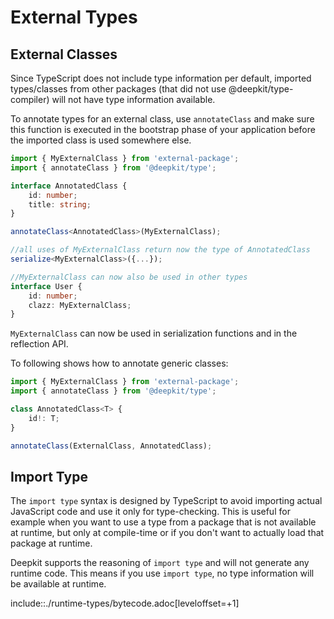 # External Types

## External Classes

Since TypeScript does not include type information per default, imported types/classes from other packages (that did not use @deepkit/type-compiler) will not have type information available.

To annotate types for an external class, use `annotateClass` and make sure this function is executed in the bootstrap phase of your application before the imported class is used somewhere else.

```typescript
import { MyExternalClass } from 'external-package';
import { annotateClass } from '@deepkit/type';

interface AnnotatedClass {
    id: number;
    title: string;
}

annotateClass<AnnotatedClass>(MyExternalClass);

//all uses of MyExternalClass return now the type of AnnotatedClass
serialize<MyExternalClass>({...});

//MyExternalClass can now also be used in other types
interface User {
    id: number;
    clazz: MyExternalClass;
}
```

`MyExternalClass` can now be used in serialization functions and in the reflection API.

To following shows how to annotate generic classes:

```typescript
import { MyExternalClass } from 'external-package';
import { annotateClass } from '@deepkit/type';

class AnnotatedClass<T> {
    id!: T;
}

annotateClass(ExternalClass, AnnotatedClass);
```

## Import Type

The `import type` syntax is designed by TypeScript to avoid importing actual JavaScript code and use it only for type-checking. This is useful for example when you want to use a type from a package that is not available at runtime, but only at compile-time or if you don't want to actually load that package at runtime.

Deepkit supports the reasoning of `import type` and will not generate any runtime code. This means if you use `import type`, no type information will be available at runtime.

include::./runtime-types/bytecode.adoc[leveloffset=+1]
